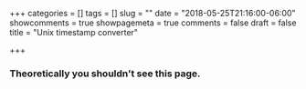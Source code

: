+++
categories = []
tags = []
slug = ""
date = "2018-05-25T21:16:00-06:00"
showcomments = true
showpagemeta = true
comments = false
draft = false
title = "Unix timestamp converter"

+++

### Theoretically you shouldn't see this page.
